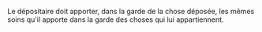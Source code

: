   
 Le dépositaire doit apporter, dans la garde de la chose déposée, les mêmes soins qu'il apporte dans la garde des choses qui lui appartiennent.  

  
